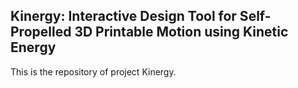 ## Kinergy: Interactive Design Tool for Self-Propelled 3D Printable Motion using Kinetic Energy  

This is the repository of project Kinergy.


